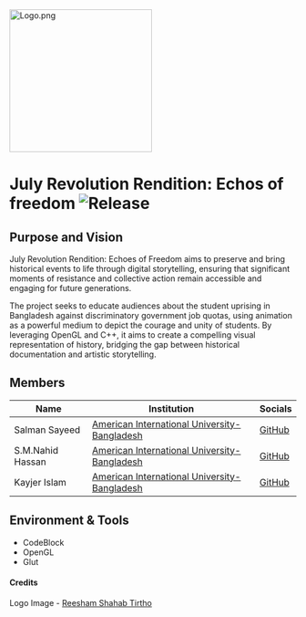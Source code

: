
 <img src="https://imgur.com/1EXqbij.png" alt="Logo.png" height="250">

# July Revolution Rendition: Echos of freedom  ![Release](https://img.shields.io/badge/release-1.0-1590cd?style=flat&logo=) 

## Purpose and Vision

July Revolution Rendition: Echoes of Freedom aims to preserve and bring historical events to life through digital storytelling, ensuring that significant moments of resistance and collective action remain accessible and engaging for future generations.

The project seeks to educate audiences about the student uprising in Bangladesh against discriminatory government job quotas, using animation as a powerful medium to depict the courage and unity of students. By leveraging OpenGL and C++, it aims to create a compelling visual representation of history, bridging the gap between historical documentation and artistic storytelling.


## Members

| Name              | Institution                                                           | Socials                                    |
|-------------------|-----------------------------------------------------------------------|--------------------------------------------|
| Salman Sayeed     | [American International University-Bangladesh](https://www.aiub.edu/) | [GitHub](https://github.com/salman-sayeed) |
| S.M.Nahid Hassan  | [American International University-Bangladesh](https://www.aiub.edu/) | [GitHub](https://github.com/Nahid-Hassan1) |
| Kayjer Islam      | [American International University-Bangladesh](https://www.aiub.edu/) | [GitHub](https://github.com/kayjer-islam)   |

## Environment & Tools
- CodeBlock
- OpenGL
- Glut


#### Credits
Logo Image - [Reesham Shahab Tirtho](https://www.instagram.com/tirth.o)
